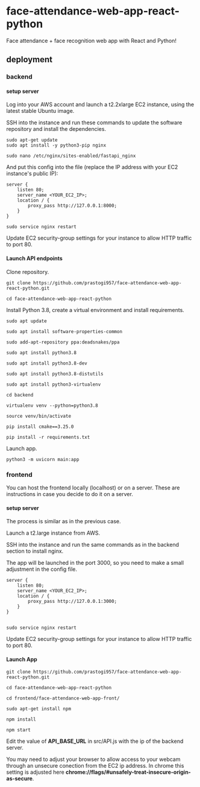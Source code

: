 # face-attendance-web-app-react-python

Face attendance + face recognition web app with React and Python!

## deployment

### backend

#### setup server

Log into your AWS account and launch a t2.2xlarge EC2 instance, using the latest stable Ubuntu image.

SSH into the instance and run these commands to update the software repository and install the dependencies.

    sudo apt-get update
    sudo apt install -y python3-pip nginx

    sudo nano /etc/nginx/sites-enabled/fastapi_nginx

And put this config into the file (replace the IP address with your EC2 instance's public IP):

    server {
        listen 80;   
        server_name <YOUR_EC2_IP>;    
        location / {        
            proxy_pass http://127.0.0.1:8000;    
        }
    }

    sudo service nginx restart
    
 Update EC2 security-group settings for your instance to allow HTTP traffic to port 80.
    
 #### Launch API endpoints
 
 Clone repository.
 
    git clone https://github.com/prastogi957/face-attendance-web-app-react-python.git
   
    cd face-attendance-web-app-react-python
    
Install Python 3.8, create a virtual environment and install requirements.

    sudo apt update

    sudo apt install software-properties-common

    sudo add-apt-repository ppa:deadsnakes/ppa

    sudo apt install python3.8

    sudo apt install python3.8-dev

    sudo apt install python3.8-distutils

    sudo apt install python3-virtualenv
    
    cd backend

    virtualenv venv --python=python3.8

    source venv/bin/activate
    
    pip install cmake==3.25.0

    pip install -r requirements.txt
    
Launch app.

    python3 -m uvicorn main:app
    
    
### frontend

You can host the frontend locally (localhost) or on a server. These are instructions in case you decide to do it on a server.

#### setup server

The process is similar as in the previous case.
  
Launch a t2.large instance from AWS.

SSH into the instance and run the same commands as in the backend section to install nginx.

The app will be launched in the port 3000, so you need to make a small adjustment in the config file.

    server {
        listen 80;   
        server_name <YOUR_EC2_IP>;    
        location / {        
            proxy_pass http://127.0.0.1:3000;    
        }
    }


    sudo service nginx restart
    
Update EC2 security-group settings for your instance to allow HTTP traffic to port 80.
 
#### Launch App
 
    git clone https://github.com/prastogi957/face-attendance-web-app-react-python.git
   
    cd face-attendance-web-app-react-python
    
    cd frontend/face-attendance-web-app-front/
    
    sudo apt-get install npm
    
    npm install
    
    npm start

Edit the value of __API_BASE_URL__ in src/API.js with the ip of the backend server.

You may need to adjust your browser to allow access to your webcam through an unsecure conection from the EC2 ip address. In chrome this setting is adjusted here __chrome://flags/#unsafely-treat-insecure-origin-as-secure__.
